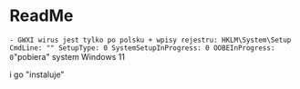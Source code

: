 # ReadMe

` - GWXI wirus jest tylko po polsku + wpisy rejestru: HKLM\System\Setup CmdLine: "" SetupType: 0 SystemSetupInProgress: 0 OOBEInProgress: 0 `"pobiera" system Windows 11

i go "instaluje"
